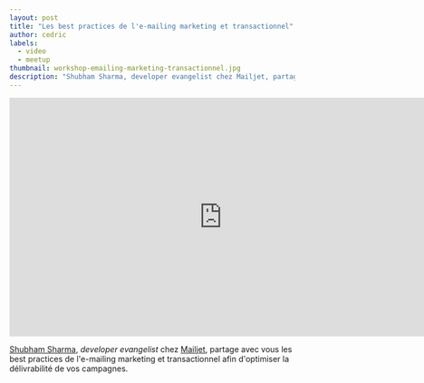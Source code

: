 ```yaml
---
layout: post
title: "Les best practices de l'e-mailing marketing et transactionnel"
author: cedric
labels:
  - video
  - meetup
thumbnail: workshop-emailing-marketing-transactionnel.jpg
description: "Shubham Sharma, developer evangelist chez Mailjet, partage avec vous les best practices de l'e-mailing marketing et transactionnel afin d'optimiser la délivrabilité de vos campagnes."
---
```


<div class="video-wrapper"><iframe width="750" height="422" src="https://www.youtube.com/embed/jEBDJQP8qyU?showinfo=0" frameborder="0" allowfullscreen></iframe></div>

[Shubham Sharma](https://twitter.com/shub_s), *developer evangelist* chez [Mailjet](http://hello.mailjet.com/), partage avec vous les best practices de l'e-mailing marketing et transactionnel afin d'optimiser la délivrabilité de vos campagnes.